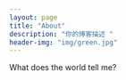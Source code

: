 ```yaml
---
layout: page
title: "About"
description: "你的博客描述 " 
header-img: "img/green.jpg"
---
```


What does the world tell me?





